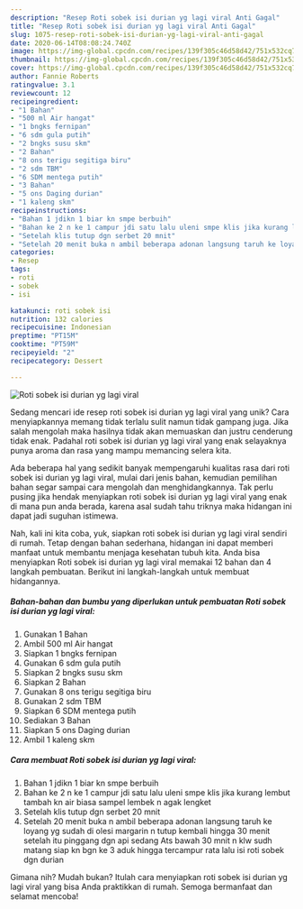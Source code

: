 ```yaml
---
description: "Resep Roti sobek isi durian yg lagi viral Anti Gagal"
title: "Resep Roti sobek isi durian yg lagi viral Anti Gagal"
slug: 1075-resep-roti-sobek-isi-durian-yg-lagi-viral-anti-gagal
date: 2020-06-14T08:08:24.740Z
image: https://img-global.cpcdn.com/recipes/139f305c46d58d42/751x532cq70/roti-sobek-isi-durian-yg-lagi-viral-foto-resep-utama.jpg
thumbnail: https://img-global.cpcdn.com/recipes/139f305c46d58d42/751x532cq70/roti-sobek-isi-durian-yg-lagi-viral-foto-resep-utama.jpg
cover: https://img-global.cpcdn.com/recipes/139f305c46d58d42/751x532cq70/roti-sobek-isi-durian-yg-lagi-viral-foto-resep-utama.jpg
author: Fannie Roberts
ratingvalue: 3.1
reviewcount: 12
recipeingredient:
- "1 Bahan"
- "500 ml Air hangat"
- "1 bngks fernipan"
- "6 sdm gula putih"
- "2 bngks susu skm"
- "2 Bahan"
- "8 ons terigu segitiga biru"
- "2 sdm TBM"
- "6 SDM mentega putih"
- "3 Bahan"
- "5 ons Daging durian"
- "1 kaleng skm"
recipeinstructions:
- "Bahan 1 jdikn 1 biar kn smpe berbuih"
- "Bahan ke 2 n ke 1 campur jdi satu lalu uleni smpe klis jika kurang lembut tambah kn air biasa sampel lembek n agak lengket"
- "Setelah klis tutup dgn serbet 20 mnit"
- "Setelah 20 menit buka n ambil beberapa adonan langsung taruh ke loyang yg sudah di olesi margarin n tutup kembali hingga 30 menit setelah itu pinggang dgn api sedang Ats bawah 30 mnit n klw sudh matang siap kn bgn ke 3 aduk hingga tercampur rata lalu isi roti sobek dgn durian"
categories:
- Resep
tags:
- roti
- sobek
- isi

katakunci: roti sobek isi 
nutrition: 132 calories
recipecuisine: Indonesian
preptime: "PT15M"
cooktime: "PT59M"
recipeyield: "2"
recipecategory: Dessert

---
```



![Roti sobek isi durian yg lagi viral](https://img-global.cpcdn.com/recipes/139f305c46d58d42/751x532cq70/roti-sobek-isi-durian-yg-lagi-viral-foto-resep-utama.jpg)

Sedang mencari ide resep roti sobek isi durian yg lagi viral yang unik? Cara menyiapkannya memang tidak terlalu sulit namun tidak gampang juga. Jika salah mengolah maka hasilnya tidak akan memuaskan dan justru cenderung tidak enak. Padahal roti sobek isi durian yg lagi viral yang enak selayaknya punya aroma dan rasa yang mampu memancing selera kita.



Ada beberapa hal yang sedikit banyak mempengaruhi kualitas rasa dari roti sobek isi durian yg lagi viral, mulai dari jenis bahan, kemudian pemilihan bahan segar sampai cara mengolah dan menghidangkannya. Tak perlu pusing jika hendak menyiapkan roti sobek isi durian yg lagi viral yang enak di mana pun anda berada, karena asal sudah tahu triknya maka hidangan ini dapat jadi suguhan istimewa.


Nah, kali ini kita coba, yuk, siapkan roti sobek isi durian yg lagi viral sendiri di rumah. Tetap dengan bahan sederhana, hidangan ini dapat memberi manfaat untuk membantu menjaga kesehatan tubuh kita. Anda bisa menyiapkan Roti sobek isi durian yg lagi viral memakai 12 bahan dan 4 langkah pembuatan. Berikut ini langkah-langkah untuk membuat hidangannya.

<!--inarticleads1-->

##### Bahan-bahan dan bumbu yang diperlukan untuk pembuatan Roti sobek isi durian yg lagi viral:

1. Gunakan 1 Bahan
1. Ambil 500 ml Air hangat
1. Siapkan 1 bngks fernipan
1. Gunakan 6 sdm gula putih
1. Siapkan 2 bngks susu skm
1. Siapkan 2 Bahan
1. Gunakan 8 ons terigu segitiga biru
1. Gunakan 2 sdm TBM
1. Siapkan 6 SDM mentega putih
1. Sediakan 3 Bahan
1. Siapkan 5 ons Daging durian
1. Ambil 1 kaleng skm




<!--inarticleads2-->

##### Cara membuat Roti sobek isi durian yg lagi viral:

1. Bahan 1 jdikn 1 biar kn smpe berbuih
1. Bahan ke 2 n ke 1 campur jdi satu lalu uleni smpe klis jika kurang lembut tambah kn air biasa sampel lembek n agak lengket
1. Setelah klis tutup dgn serbet 20 mnit
1. Setelah 20 menit buka n ambil beberapa adonan langsung taruh ke loyang yg sudah di olesi margarin n tutup kembali hingga 30 menit setelah itu pinggang dgn api sedang Ats bawah 30 mnit n klw sudh matang siap kn bgn ke 3 aduk hingga tercampur rata lalu isi roti sobek dgn durian




Gimana nih? Mudah bukan? Itulah cara menyiapkan roti sobek isi durian yg lagi viral yang bisa Anda praktikkan di rumah. Semoga bermanfaat dan selamat mencoba!

